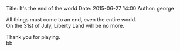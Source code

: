 Title: It's the end of the world
Date: 2015-06-27 14:00
Author: george

All things must come to an end, even the entire world.  
On the 31st of July, Liberty Land will be no more.

Thank you for playing.  
bb
